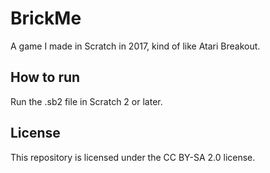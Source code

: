 # BrickMe
A game I made in Scratch in 2017, kind of like Atari Breakout.

## How to run
Run the .sb2 file in Scratch 2 or later.

## License
This repository is licensed under the CC BY-SA 2.0 license.
